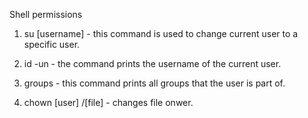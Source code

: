  Shell permissions
1. su [username] - this command is used to change current user to a specific user.
2. id -un - the command prints the username of the current user.

3. groups - this command prints all groups that the user is part of.

4. chown [user] /[file]  - changes file onwer.  
